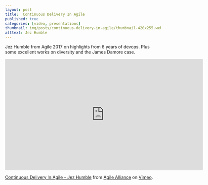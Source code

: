 ```yaml
---
layout: post
title:  Continuous Delivery In Agile
published: true
categories: [video, presentations]
thumbnail: img/posts/continuous-delivery-in-agile/thumbnail-420x255.webp
alttext: Jez Humble
--- 
```


Jez Humble from Agile 2017 on highlights from 6 years of devops. Plus some excellent works on 
diversity and the James Damore case. 

<iframe src="https://player.vimeo.com/video/229954108" width="640" height="360" frameborder="0" allow="autoplay; fullscreen" allowfullscreen></iframe>
<p><a href="https://vimeo.com/229954108">Continuous Delivery In Agile - Jez Humble</a> from <a href="https://vimeo.com/agilealliance">Agile Alliance</a> on <a href="https://vimeo.com">Vimeo</a>.</p>
